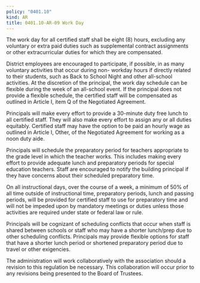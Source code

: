 ```yaml
---
policy: "0401.10"
kind: AR
title: 0401.10-AR-09 Work Day
---
```


The work day for all certified staff shall be eight (8) hours, excluding any voluntary or extra paid duties such as supplemental contract assignments or other extracurricular duties for which they are compensated.

District employees are encouraged to participate, if possible, in as many voluntary activities that occur during non- workday hours if directly related to their students, such as Back to School Night and other all-school activities. At the discretion of the principal, the work day schedule can be flexible during the week of an all-school event. If the principal does not provide a flexible schedule, the certified staff will be compensated as outlined in Article I, item Q of the Negotiated Agreement.

Principals will make every effort to provide a 30-minute duty free lunch to all certified staff. They will also make every effort to assign any or all duties equitably. Certified staff may have the option to be paid an hourly wage as outlined in Article I, Other, of the Negotiated Agreement for working as a noon duty aide.

Principals will schedule the preparatory period for teachers appropriate to the grade level in which the teacher works. This includes making every effort to provide adequate lunch and preparatory periods for special education teachers. Staff are encouraged to notify the building principal if they have concerns about their scheduled preparatory time.

On all instructional days, over the course of a week, a minimum of 50% of all time outside of instructional time, preparatory periods, lunch and passing periods, will be provided for certified staff to use for preparatory time and will not be impeded upon by mandatory meetings or duties unless those activities are required under state or federal law or rule.

Principals will be cognizant of scheduling conflicts that occur when staff is shared between schools or staff who may have a shorter lunch/prep due to other scheduling conflicts. Principals may provide flexible options for staff that have a shorter lunch period or shortened preparatory period due to travel or other exigencies.

The administration will work collaboratively with the association should a revision to this regulation be necessary. This collaboration will occur prior to any revisions being presented to the Board of Trustees.
